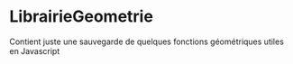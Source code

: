 # LibrairieGeometrie
Contient juste une sauvegarde de quelques fonctions géométriques utiles en Javascript
